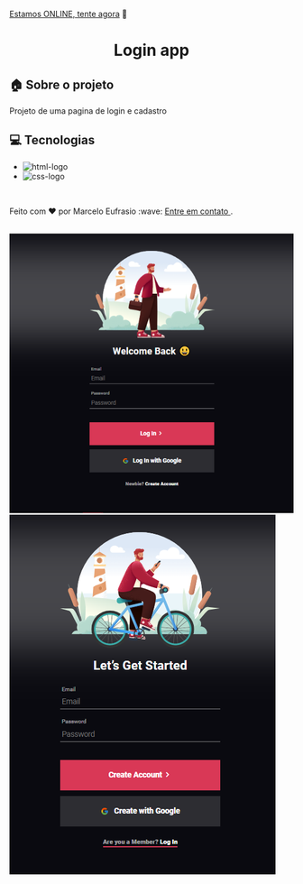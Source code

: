 [Estamos ONLINE, tente agora](https://marceloeufrasiof.github.io/Login-screen/) :tada:<br>
<h1 align="center"> Login app </h1>


## :house: Sobre o projeto

Projeto de uma pagina de login e cadastro
<br>

## :computer: Tecnologias

- <img src="https://img.shields.io/badge/HTML5-E34F26?style=for-the-badge&logo=html5&logoColor=white" alt="html-logo"/>
- <img src="https://img.shields.io/badge/CSS3-1572B6?style=for-the-badge&logo=css3&logoColor=white" alt="css-logo"/>
<br>
<p>Feito com ♥ por Marcelo Eufrasio :wave: <a href="https://www.linkedin.com/in/marcelo-eufrasio-834034234/"> Entre em contato </a>.</p>
<br>
<img src="https://github.com/marceloeufrasiof/Login-screen/blob/master/assets/login-screen.png"/>
<img src="https://github.com/marceloeufrasiof/Login-screen/blob/master/assets/signup-screen.png"/>
